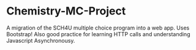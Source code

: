 # Chemistry-MC-Project
A migration of the SCH4U multiple choice program into a web app.
Uses Bootstrap! Also good practice for learning HTTP calls and understanding Javascript Asynchronousy.
